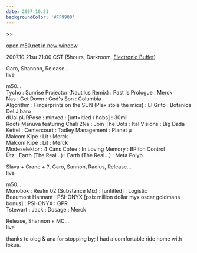 ```yaml
---
date: 2007.10.21
backgroundColor: '#FF9900'
---
```


\>>

[open m50.net in new window](http://m50.net/)  

2007.10.21su 21:00 CST (5hours, Darkroom, [Electronic Buffet](http://www.momentsound.com/))

Garo, Shannon, Release...  
live

m50...  
Tycho : Sunrise Projector (Nautilus Remix) : Past Is Prologue : Merck  
Nas : Get Down : God's Son : Columbia  
Algorithm : Fingerprints on the SUN (Plex stole the mics) : El Grito : Botanica Del Jibaro  
dUal pURPose : minxed : \[unt=itled / hobs\] : 30mil  
Roots Manuva featuring Chali 2Na : Join The Dots : Ital Visions : Big Dada  
Kettel : Centercourt : Tadley Management : Planet µ  
Malcom Kipe : Lit : Merck  
Malcom Kipe : Lit : Merck  
Modeselektor : 4 Cans Cofee : In Loving Memory : BPitch Control  
Ütz : Earth (The Real...) : Earth (The Real...) : Meta Polyp

Slava + Crane + ?, Garo, Sannon, Radius, Release...  
live

m50...  
Monobox : Realm 02 (Substance Mix) : \[untitled\] : Logistic  
Beaumont Hannant : PSI-ONYX \[psix million dollar myx oscar goldmans bonus\] : PSI-ONYX : GPR  
Tstewart : Jack : Dosage : Merck

Release, Shannon + MC...  
live  

thanks to oleg & ana for stopping by; I had a comfortable ride home with lokua.